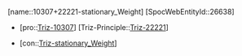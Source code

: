 ﻿---
type: TrizContradiction
aliases:
- 10307+22221-stationary_Weight
license: CC BY-SA 4.0
copyright: https://github.com/SpocWeb
IsDeleted: false
IsReadOnly: false
Confidential: public
tags: 
- Triz/Contradiction
---
[name::10307+22221-stationary_Weight]
[SpocWebEntityId::26638]
+ [pro::[Triz-10307](Triz-10307)]
[Triz-Principle::[Triz-22221](Triz-22221)]
- [con::[Triz-stationary_Weight](tech/Triz/Parameter/Triz-stationary_Weight.md)]

